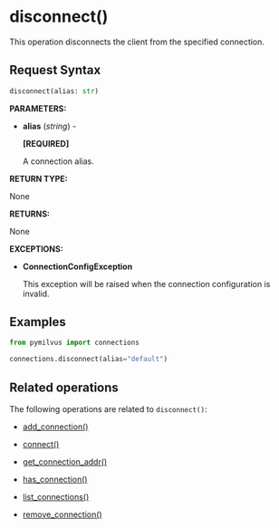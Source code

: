# disconnect()

This operation disconnects the client from the specified connection.

## Request Syntax

```python
disconnect(alias: str)
```

**PARAMETERS:**

- **alias** (*string*) -

    **[REQUIRED]**

    A connection alias.

**RETURN TYPE:**

None

**RETURNS:**

None

**EXCEPTIONS:**

- **ConnectionConfigException**

    This exception will be raised when the connection configuration is invalid.

## Examples

```python
from pymilvus import connections

connections.disconnect(alias="default")
```

## Related operations

The following operations are related to `disconnect()`:

- [add_connection()](add_connection.md)

- [connect()](connect.md)

- [get_connection_addr()](get_connection_addr.md)

- [has_connection()](has_connection.md)

- [list_connections()](list_connections.md)

- [remove_connection()](remove_connection.md)


